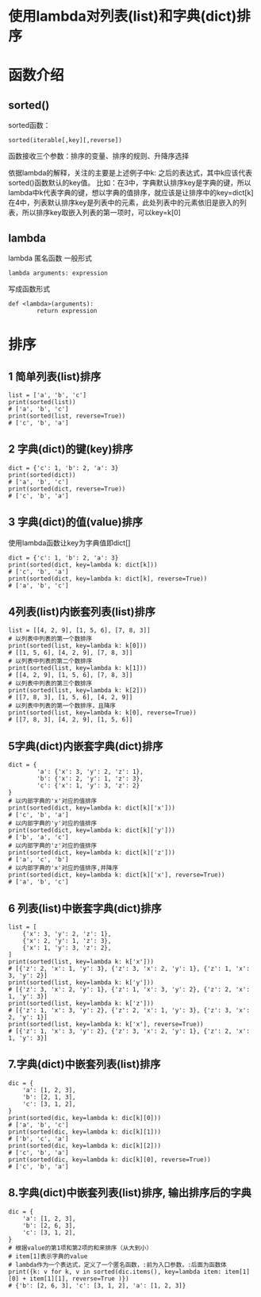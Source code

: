 

#  使用lambda对列表(list)和字典(dict)排序



# 函数介绍

## sorted()

sorted函数：

```
sorted(iterable[,key][,reverse])
```

函数接收三个参数：排序的变量、排序的规则、升降序选择

依据lambda的解释，关注的主要是上述例子中k: 之后的表达式，其中k应该代表sorted()函数默认的key值。
比如：在3中，字典默认排序key是字典的键，所以lambda中k代表字典的键，想以字典的值排序，就应该是让排序中的key=dict[k]
在4中，列表默认排序key是列表中的元素，此处列表中的元素依旧是嵌入的列表，所以排序key取嵌入列表的第一项时，可以key=k[0]

## lambda

lambda 匿名函数
一般形式

```
lambda arguments: expression
```

写成函数形式

```
def <lambda>(arguments):
        return expression
```



# 排序

## 1 简单列表(list)排序

```
list = ['a', 'b', 'c']
print(sorted(list))
# ['a', 'b', 'c']
print(sorted(list, reverse=True))
# ['c', 'b', 'a']
```

## 2 字典(dict)的键(key)排序

```
dict = {'c': 1, 'b': 2, 'a': 3}
print(sorted(dict))
# ['a', 'b', 'c']
print(sorted(dict, reverse=True))
# ['c', 'b', 'a']
```

## 3 字典(dict)的值(value)排序

使用lambda函数让key为字典值即dict[]

```
dict = {'c': 1, 'b': 2, 'a': 3}
print(sorted(dict, key=lambda k: dict[k]))
# ['c', 'b', 'a']
print(sorted(dict, key=lambda k: dict[k], reverse=True))
# ['a', 'b', 'c']
```

## 4列表(list)内嵌套列表(list)排序

```
list = [[4, 2, 9], [1, 5, 6], [7, 8, 3]]
# 以列表中列表的第一个数排序
print(sorted(list, key=lambda k: k[0]))
# [[1, 5, 6], [4, 2, 9], [7, 8, 3]]
# 以列表中列表的第二个数排序
print(sorted(list, key=lambda k: k[1]))
# [[4, 2, 9], [1, 5, 6], [7, 8, 3]]
# 以列表中列表的第三个数排序
print(sorted(list, key=lambda k: k[2]))
# [[7, 8, 3], [1, 5, 6], [4, 2, 9]]
# 以列表中列表的第一个数排序，且降序
print(sorted(list, key=lambda k: k[0], reverse=True))
# [[7, 8, 3], [4, 2, 9], [1, 5, 6]]
```

## 5字典(dict)内嵌套字典(dict)排序

```
dict = {
        'a': {'x': 3, 'y': 2, 'z': 1},
        'b': {'x': 2, 'y': 1, 'z': 3},
        'c': {'x': 1, 'y': 3, 'z': 2}
}
# 以内部字典的'x'对应的值排序
print(sorted(dict, key=lambda k: dict[k]['x']))
# ['c', 'b', 'a']
# 以内部字典的'y'对应的值排序
print(sorted(dict, key=lambda k: dict[k]['y']))
# ['b', 'a', 'c']
# 以内部字典的'z'对应的值排序
print(sorted(dict, key=lambda k: dict[k]['z']))
# ['a', 'c', 'b']
# 以内部字典的'x'对应的值排序,并降序
print(sorted(dict, key=lambda k: dict[k]['x'], reverse=True))
# ['a', 'b', 'c']
```

## 6 列表(list)中嵌套字典(dict)排序

```
list = [
    {'x': 3, 'y': 2, 'z': 1},
    {'x': 2, 'y': 1, 'z': 3},
    {'x': 1, 'y': 3, 'z': 2},
]
print(sorted(list, key=lambda k: k['x']))
# [{'z': 2, 'x': 1, 'y': 3}, {'z': 3, 'x': 2, 'y': 1}, {'z': 1, 'x': 3, 'y': 2}]
print(sorted(list, key=lambda k: k['y']))
# [{'z': 3, 'x': 2, 'y': 1}, {'z': 1, 'x': 3, 'y': 2}, {'z': 2, 'x': 1, 'y': 3}]
print(sorted(list, key=lambda k: k['z']))
# [{'z': 1, 'x': 3, 'y': 2}, {'z': 2, 'x': 1, 'y': 3}, {'z': 3, 'x': 2, 'y': 1}]
print(sorted(list, key=lambda k: k['x'], reverse=True))
# [{'z': 1, 'x': 3, 'y': 2}, {'z': 3, 'x': 2, 'y': 1}, {'z': 2, 'x': 1, 'y': 3}]
```

## 7.字典(dict)中嵌套列表(list)排序

```
dic = {
    'a': [1, 2, 3],
    'b': [2, 1, 3],
    'c': [3, 1, 2],
}
print(sorted(dic, key=lambda k: dic[k][0]))
# ['a', 'b', 'c']
print(sorted(dic, key=lambda k: dic[k][1]))
# ['b', 'c', 'a']
print(sorted(dic, key=lambda k: dic[k][2]))
# ['c', 'b', 'a']
print(sorted(dic, key=lambda k: dic[k][0], reverse=True))
# ['c', 'b', 'a']

```



## 8.字典(dict)中嵌套列表(list)排序, 输出排序后的字典

```
dic = {
    'a': [1, 2, 3],
    'b': [2, 6, 3],
    'c': [3, 1, 2],
}
# 根据value的第1项和第2项的和来排序（从大到小）
# item[1]表示字典的value
# lambda作为一个表达式，定义了一个匿名函数，:前为入口参数，:后面为函数体
print({k: v for k, v in sorted(dic.items(), key=lambda item: item[1][0] + item[1][1], reverse=True )})
# {'b': [2, 6, 3], 'c': [3, 1, 2], 'a': [1, 2, 3]}

```

